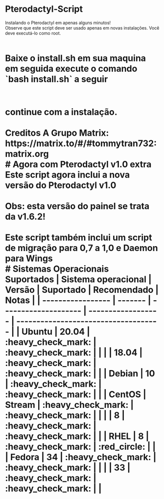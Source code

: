 # Pterodactyl-Script
Instalando o Pterodactyl em apenas alguns minutos! <br />
Observe que este script deve ser usado apenas em novas instalações. Você deve executá-lo como root. <br />
<br />
<h1> Baixe o install.sh em sua maquina em seguida execute o comando `bash install.sh` a seguir<br />
<br /> 
<h1> continue com a instalação. <br />
<br />
Creditos A Grupo Matrix: https://matrix.to/#/#tommytran732:matrix.org
<br />
# Agora com Pterodactyl v1.0 extra
Este script agora inclui a nova versão do Pterodactyl v1.0 <br/> 
<br/>
Obs: esta versão do painel se trata da v1.6.2! <br />
<br>
Este script também inclui um script de migração para 0,7 a 1,0 e Daemon para Wings
<br />
# Sistemas Operacionais Suportados
| Sistema operacional  | Versão  | Suportado            | Recomendado        | Notas                                |
| -----------------    | ------- | -------------------- | ------------------ | ------------------------------------ |
| Ubuntu               | 20.04   | :heavy_check_mark:   | :heavy_check_mark: |                                      |
|                      | 18.04   | :heavy_check_mark:   | :heavy_check_mark: |                                      |
| Debian               | 10      | :heavy_check_mark:   | :heavy_check_mark: |                                      |
| CentOS               | Stream  | :heavy_check_mark:   | :heavy_check_mark: |                                      |
|                      | 8       | :heavy_check_mark:   | :heavy_check_mark: |                                      |
| RHEL                 | 8       | :heavy_check_mark:   | :red_circle:       |                                      |
| Fedora               | 34      | :heavy_check_mark:   | :heavy_check_mark: |                                      |
|                      | 33      | :heavy_check_mark:   | :heavy_check_mark: |                                      |
